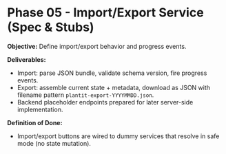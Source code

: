 # Phase 05 - Import/Export Service (Spec & Stubs)
**Objective:** Define import/export behavior and progress events.

**Deliverables:**
- Import: parse JSON bundle, validate schema version, fire progress events.
- Export: assemble current state + metadata, download as JSON with filename pattern `plantit-export-YYYYMMDD.json`.
- Backend placeholder endpoints prepared for later server-side implementation.

**Definition of Done:**
- Import/export buttons are wired to dummy services that resolve in safe mode (no state mutation).
